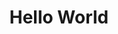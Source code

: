---
ee_id: '58'
site: '1'
type: '2'
long_id: 2009-035 Hello World
url: 2009-035-hello-world
title: Hello World
year: '2009'
medium: Pen on paper
commission:
add_credit:
dims:
pitch: "​Between 0-100 lines drawn to random points"
ps:
live_url:
related:
youtube:
imgs: hello-world-2009-035-digital-database-ih.jpg
subheading:
year2: '2009'
download:
add_credits:
related_code: https://github.com/coryarcangel/Hp-Pen-Plotter-Hello-World
layout: things-i-made
---